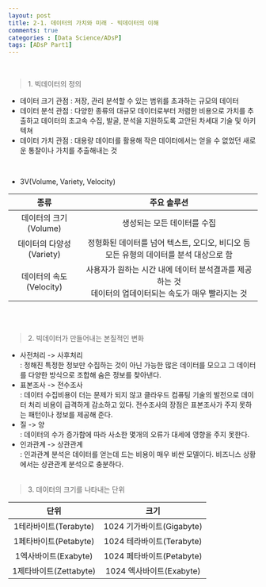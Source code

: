 ```yaml
---
layout: post
title: 2-1. 데이터의 가치와 미래 - 빅데이터의 이해
comments: true
categories : [Data Science/ADsP]
tags: [ADsP Part1]
---
```


<br>

> <subtitle> 1. 빅데이터의 정의 </subtitle>

* 데이터 크기 관점 : 저장, 관리 분석할 수 있는 범위를 초과하는 규모의 데이터
* 데이터 분석 관점 : 다양한 종류의 대규모 데이터로부터 저렴한 비용으로 가치를 추출하고 데이터의 초고속 수집, 발굴, 분석을 지원하도록 고안된 차세대 기술 및 아키텍쳐
* 데이터 가치 관점 : 대용량 데이터를 활용해 작은 데이터에서는 얻을 수 없었던 새로운 통찰이나 가치를 추출해내는 것
<br>

* 3V(Volume, Variety, Velocity)

|종류       |주요 솔루션                   |
|:---------:|:---------------------------:|
| 데이터의 크기(Volume)|생성되는 모든 데이터를 수집 |
| 데이터의 다양성(Variety)|정형화된 데이터를 넘어 텍스트, 오디오, 비디오 등 모든 유형의 데이터를 분석 대상으로 함 |
| 데이터의 속도(Velocity)|사용자가 원하는 시간 내에 데이터 분석결과를 제공하는 것<br>데이터의 업데이터되는 속도가 매우 빨라지는 것 |
<br><br>

> <subtitle> 2. 빅데이터가 만들어내는 본질적인 변화 </subtitle>

* 사전처리 -> 사후처리
<br>: 정해진 특정한 정보만 수집하는 것이 아닌 가능한 많은 데이터를 모으고 그 데이터를 다양한 방식으로 조합해 숨은 정보를 찾아낸다.
* 표본조사 -> 전수조사
<br>: 데이터 수집비용이 더는 문제가 되지 않고 클라우드 컴퓨팅 기술의 발전으로 데이터 처리 비용이 급격하게 감소하고 있다. 전수조사의 장점은 표본조사가 주지 못하는 패턴이나 정보를 제공해 준다.
* 질 -> 양
<br>: 데이터의 수가 증가함에 따라 사소한 몇개의 오류가 대세에 영향을 주지 못한다.
* 인과관계 -> 상관관계
<br>: 인과관계 분석은 데이터를 얻는데 드는 비용이 매우 비싼 모델이다. 비즈니스 상황에서는 상관관계 분석으로 충분하다.
<br><br>

> <subtitle> 3. 데이터의 크기를 나타내는 단위 </subtitle>

|단위       |크기                   |
|:---------:|:---------------------:|
| 1테라바이트(Terabyte)|1024 기가바이트(Gigabyte) |
| 1페타바이트(Petabyte)|1024 테라바이트(Terabyte) |
| 1엑사바이트(Exabyte)|1024 페타바이트(Petabyte)  |
| 1제타바이트(Zettabyte)|1024 엑사바이트(Exabyte)

<br><br><br><br><br>
